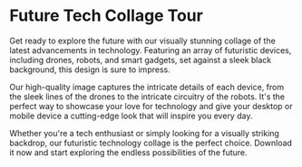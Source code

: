 <!--font:Montserrat-->

# Future Tech Collage Tour

Get ready to explore the future with our visually stunning collage of the latest advancements in technology. Featuring an array of futuristic devices, including drones, robots, and smart gadgets, set against a sleek black background, this design is sure to impress.

Our high-quality image captures the intricate details of each device, from the sleek lines of the drones to the intricate circuitry of the robots. It's the perfect way to showcase your love for technology and give your desktop or mobile device a cutting-edge look that will inspire you every day.

Whether you're a tech enthusiast or simply looking for a visually striking backdrop, our futuristic technology collage is the perfect choice. Download it now and start exploring the endless possibilities of the future.

<!--

Write me markdown content of website with wallpaper:

"A wallpaper featuring a collage of futuristic technology such as drones, robots, and smart devices, set against a black background."

The header of the page should not be copy of the text but rather a real content of the website which is using this wallpaper.


---


# Futuristic Technology Wallpaper

Welcome to our website featuring a stunning wallpaper that showcases the latest advancements in technology. Our wallpaper features a collage of futuristic technology such as drones, robots, and smart devices, set against a sleek black background.

Whether you're a tech enthusiast or just looking for a visually striking wallpaper, this design is sure to impress. The high-quality image captures the intricate details of each device, from the sleek lines of the drones to the intricate circuitry of the robots.

So why settle for a boring wallpaper when you can showcase your love for technology with this stunning design? Download it now and give your desktop or mobile device a futuristic edge.


---


Heading should not include word "wallpaper". The website should not be about the wallpaper itself, wallpaper is just a related background, rewrite whole content.


---


# Embrace the Future with Our Futuristic Technology Collage

Step into the future with our visually stunning collage of the latest advancements in technology. This captivating design features an array of futuristic devices, including drones, robots, and smart gadgets, set against a sleek black background.

Our high-quality image captures the intricate details of each device, from the sleek lines of the drones to the intricate circuitry of the robots. It's the perfect way to showcase your love for technology and stay inspired by the possibilities of what's to come.

Whether you're a tech enthusiast or just looking for a visually striking backdrop, our futuristic technology collage is sure to impress. Download it now and give your desktop or mobile device a cutting-edge look that will inspire you every day.


---


Heading is too long, rewrite whole content.


---


# Discover the Future with Our Futuristic Technology Collage

Are you ready to step into the future? Our visually stunning collage of the latest advancements in technology is the perfect way to stay inspired by the possibilities of what's to come. Featuring an array of futuristic devices, including drones, robots, and smart gadgets, set against a sleek black background, this design is sure to impress.

Our high-quality image captures the intricate details of each device, from the sleek lines of the drones to the intricate circuitry of the robots. It's the perfect way to showcase your love for technology and give your desktop or mobile device a cutting-edge look that will inspire you every day.

Whether you're a tech enthusiast or simply looking for a visually striking backdrop, our futuristic technology collage is sure to captivate your imagination. Download it now and discover the endless possibilities of the future.


---


Heading is too long, rewrite whole content.


---


# Explore the Future with Our Futuristic Technology Collage

Get ready to explore the future with our visually stunning collage of the latest advancements in technology. Featuring an array of futuristic devices, including drones, robots, and smart gadgets, set against a sleek black background, this design is sure to impress.

Our high-quality image captures the intricate details of each device, from the sleek lines of the drones to the intricate circuitry of the robots. It's the perfect way to showcase your love for technology and give your desktop or mobile device a cutting-edge look that will inspire you every day.

Whether you're a tech enthusiast or simply looking for a visually striking backdrop, our futuristic technology collage is the perfect choice. Download it now and start exploring the endless possibilities of the future.


---


Write me a Google font which is best fitting for the website.

Pick from the list:
- Lobster
- Inter
- Futura
- Roboto
- Open Sans
- Dancing Script
- Poppins
- Playfair Display
- IBM Plex Sans
- Orbitron
- Alegreya
- Montserrat
- Raleway
- Lato
- Exo 2
- Barlow Condensed
- Great Vibes


Write just the font name nothing else.


---


I would recommend using "Montserrat" as it is a modern and clean sans-serif font that is easy to read on both desktop and mobile devices.

-->
